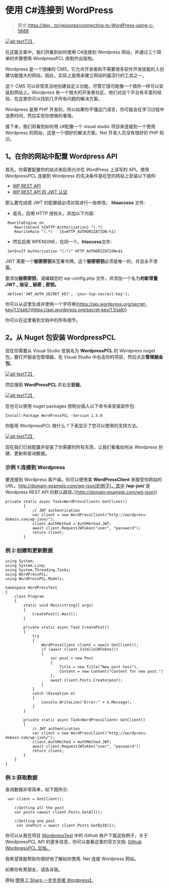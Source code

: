 # 使用 C#连接到 WordPress

> 原文:[https://dev . to/yeisonpx/connecting-to-WordPress-using-c-5688](https://dev.to/yeisonpx/connecting-to-wordpress-using-c-5688)

[![alt text](../Images/beee15d17e05379126add8b8695b5f10.png "Connecting c# to Wordpress")T2】](https://res.cloudinary.com/practicaldev/image/fetch/s--AfBP32ow--/c_limit%2Cf_auto%2Cfl_progressive%2Cq_auto%2Cw_880/http://yeisonpx.com/wp-content/uploads/2018/09/Screen-Shot-2018-09-18-at-9.09.51-AM-1024x558.png)

在这篇文章中，我们将看到如何使用 C#连接到 Wordpress 网站，并通过三个简单的步骤使用 WordpressPCL 库制作出版物。

Wordpress 是一个很棒的 CMS，它允许开发者和不需要很多软件开发技能的人创建功能强大的网站。因此，实际上是用来建立网站的最流行的工具之一。

这个 CMS 可以非常灵活地创建自定义功能，尽管它很可能像一个插件一样可以安装到网站上。Wordpress 有一个很大的开发者社区，他们对这个平台有丰富的经验，在这里你可以找到几乎所有问题的解决方案。

Wordpress 是用 PHP 开发的，所以如果你不懂这门语言，你可能会在学习过程中浪费时间，然后实现你想做的事情。

接下来，我们将看到如何用 c#配置一个 visual studio 项目来连接到一个使用 Wordpress 的网站，这是一个很好的解决方案。Net 开发人员没有很好的 PHP 知识。

## 1。在你的网站中配置 Wordpress API

首先，你需要配置你的站点来启用允许在 WordPress 上读写的 API。使用 WordpressPCL 连接到 Wordpress 的先决条件是在您的网站上安装以下插件:

*   [WP REST API](https://github.com/WP-API/WP-API)
*   [WP REST API 的 JWT 认证](https://wordpress.org/plugins/jwt-authentication-for-wp-rest-api/)

那么要完成德 JWT 的配置就必须对其进行一些修改。 **htaaccess** 文件:

*   首先，启用 HTTP 授权头，添加以下内容:

```
 RewriteEngine on
    RewriteCond %{HTTP:Authorization} ^(.*)
    RewriteRule ^(.*) - [E=HTTP_AUTHORIZATION:%1] 
```

*   然后启用 WPENGINE，在同一个。**htaccess**文件:

```
 SetEnvIf Authorization "(.*)" HTTP_AUTHORIZATION=$1 
```

JWT 需要一个**秘密密钥**来签署令牌。这个**秘密密钥**必须是唯一的，并且永不泄露。

要添加**秘密密钥**，请编辑您的 wp-config.php 文件，并添加一个名为**的新常量 JWT _ 验证 _ 秘密 _ 密钥。**

```
 define('JWT_AUTH_SECRET_KEY', 'your-top-secrect-key'); 
```

你可以从这里生成并使用一个字符串[https://api.wordpress.org/secret-key/1.1/salt/](https://api.wordpress.org/secret-key/1.1/salt/)

你可以在这里看到文档中的所有细节。

## 2。从 Nuget 包安装 WordpressPCL

现在你需要从 Visual Studio 安装名为 **WordpressPCL** 的 Wordpress nuget 包。要打开掘金包管理器，在 Visual Studio 中右击你的项目，然后点击**管理掘金包**。

[![alt text](../Images/3d2acf191fb9b7aa83250353953b1782.png "Install WordpressPCL from Nuget Packages")T2】](https://res.cloudinary.com/practicaldev/image/fetch/s--h75z_AxX--/c_limit%2Cf_auto%2Cfl_progressive%2Cq_auto%2Cw_880/http://yeisonpx.com/wp-content/uploads/2018/09/nugget-packages-1024x576.png)

然后搜索 **WordPressPCL** 并右击**安装**。

[![alt text](../Images/ba753749574e8931df776a527f35f290.png "Installing WordpressPCL from nuget packages")T2】](https://res.cloudinary.com/practicaldev/image/fetch/s--M0VvpePP--/c_limit%2Cf_auto%2Cfl_progressive%2Cq_auto%2Cw_880/http://yeisonpx.com/wp-content/uploads/2018/09/nugget-packages-1-1024x532.png)

您也可以使用 nuget packages 控制台插入以下命令来安装软件包:

```
Install-Package WordPressPCL -Version 1.5.0 
```

你能用 WordpressPCL 做什么？下表显示了您可以使用的支持方法。

[![alt text](../Images/eb84e97ef10c1602777b336f3072501c.png)T2】](https://res.cloudinary.com/practicaldev/image/fetch/s--A96XkctS--/c_limit%2Cf_auto%2Cfl_progressive%2Cq_auto%2Cw_880/http://yeisonpx.com/wp-content/uploads/2018/09/Screen-Shot-2018-09-18-at-3.16.49-PM.png)

现在我们已经配置并安装了你需要的所有东西，让我们看看如何从 Wordpress 创建、更新和查询数据。

### 示例 1:连接到 Wordpress

要连接到 Wordpress 客户端，你可以使用类 **WordPressClient** 来接受你网站的 URL。http://domain-example.com/wp-json/的例子[。其中 **/wp-jon/** 是 Wordpress REST API 的默认路径。](http://domain-example.com/wp-json/)

```
private static async Task<WordPressClient> GetClient()
        {
            // JWT authentication
            var client = new WordPressClient("http://wordpress-domain.com/wp-json/");
            client.AuthMethod = AuthMethod.JWT;
            await client.RequestJWToken("user", "password");
            return client;
        } 
```

### 例 2:创建和更新数据

```
using System;
using System.Linq;
using System.Threading.Tasks;
using WordPressPCL;
using WordPressPCL.Models;

namespace WordPressTest
{
    class Program
    {
        static void Main(string[] args)
        {
            CreatePost().Wait();
        }

        private static async Task CreatePost()
        {
            try
            {
                WordPressClient client = await GetClient();
                if (await client.IsValidJWToken())
                {
                    var post = new Post
                    {
                        Title = new Title("New post test"),
                        Content = new Content("Content for new post.")
                    };
                    await client.Posts.Create(post);
                }
            }
            catch (Exception e)
            {
                Console.WriteLine("Error:" + e.Message);
            }
        }

        private static async Task<WordPressClient> GetClient()
        {
            // JWT authentication
            var client = new WordPressClient("http://wordpress-domain.com/wp-json/");
            client.AuthMethod = AuthMethod.JWT;
            await client.RequestJWToken("user", "password");
            return client;
        }
    }
} 
```

### 例 3:获取数据

查询数据非常简单，如下图所示:

```
 var client = GetClient();

    //Getting all the post
    var posts =await client.Posts.GetAll();

    //Getting one post
     var onePost = await client.Posts.GetByID(1); 
```

你可以从我在项目 [WordpressTest](https://github.com/yeisonpx/WordpressTest) 中的 Github 账户下载这些例子，关于 WordpressPCL API 的更多信息，你可以查看这里的官方文档: [Github WordpressPCL 文档。](https://github.com/wp-net/WordPressPCL)

我希望我能帮助你很好地了解如何使用. Net 连接 Wordpress 网站。

如果你有男朋友，请告诉我。

原帖:[使用 C Sharp 一步步连接 Wordpress】](https://yeisonpx.com/software-develoment/a-step-by-step-to-connect-to-wordpress-using-c-sharp/)